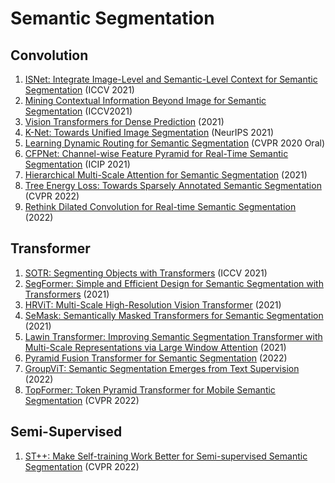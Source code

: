 # Semantic Segmentation
## Convolution
1. [ISNet: Integrate Image-Level and Semantic-Level Context for Semantic Segmentation](https://arxiv.org/abs/2108.12382) (ICCV 2021)
2. [Mining Contextual Information Beyond Image for Semantic Segmentation](https://arxiv.org/abs/2108.11819) (ICCV2021)
3. [Vision Transformers for Dense Prediction](https://arxiv.org/abs/2103.13413) (2021)
4. [K-Net: Towards Unified Image Segmentation](https://arxiv.org/abs/2106.14855) (NeurIPS 2021)
5. [Learning Dynamic Routing for Semantic Segmentation](https://arxiv.org/abs/2003.10401) (CVPR 2020 Oral)
6. [CFPNet: Channel-wise Feature Pyramid for Real-Time Semantic Segmentation](https://arxiv.org/abs/2103.12212) (ICIP 2021)
7. [Hierarchical Multi-Scale Attention for Semantic Segmentation](https://arxiv.org/abs/2005.10821) (2021)
8. [Tree Energy Loss: Towards Sparsely Annotated Semantic Segmentation](https://arxiv.org/abs/2203.10739) (CVPR 2022)
9. [Rethink Dilated Convolution for Real-time Semantic Segmentation](https://arxiv.org/abs/2111.09957) (2022)


## Transformer
1. [SOTR: Segmenting Objects with Transformers](https://arxiv.org/abs/2108.06747) (ICCV 2021)
2. [SegFormer: Simple and Efficient Design for Semantic Segmentation with Transformers](https://arxiv.org/abs/2105.15203) (2021)
3. [HRViT: Multi-Scale High-Resolution Vision Transformer](https://arxiv.org/abs/2111.01236) (2021)
4. [SeMask: Semantically Masked Transformers for Semantic Segmentation](https://arxiv.org/abs/2112.12782) (2021)
5. [Lawin Transformer: Improving Semantic Segmentation Transformer with Multi-Scale Representations via Large Window Attention](https://arxiv.org/abs/2201.01615) (2021)
6. [Pyramid Fusion Transformer for Semantic Segmentation](https://arxiv.org/abs/2201.04019) (2022)
7. [GroupViT: Semantic Segmentation Emerges from Text Supervision](https://arxiv.org/abs/2202.11094) (2022)
8. [TopFormer: Token Pyramid Transformer for Mobile Semantic Segmentation](https://arxiv.org/abs/2204.05525) (CVPR 2022)

## Semi-Supervised
1. [ST++: Make Self-training Work Better for Semi-supervised Semantic Segmentation](https://arxiv.org/abs/2106.05095) (CVPR 2022)

